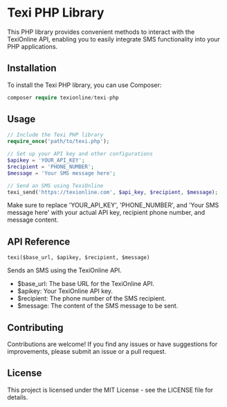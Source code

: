 # Texi PHP Library

This PHP library provides convenient methods to interact with the TexiOnline API, enabling you to easily integrate SMS functionality into your PHP applications.

## Installation

To install the Texi PHP library, you can use Composer:

```php
composer require texionline/texi-php
```

## Usage

```php
// Include the Texi PHP library
require_once('path/to/texi.php');

// Set up your API key and other configurations
$apikey = 'YOUR_API_KEY';
$recipient = 'PHONE_NUMBER';
$message = 'Your SMS message here';

// Send an SMS using TexiOnline
texi_send('https://texionline.com', $api_key, $recipient, $message);
```

Make sure to replace 'YOUR_API_KEY', 'PHONE_NUMBER', and 'Your SMS message here' with your actual API key, recipient phone number, and message content.

## API Reference

`texi($base_url, $apikey, $recipient, $message)`

Sends an SMS using the TexiOnline API.

* $base_url: The base URL for the TexiOnline API.
* $apikey: Your TexiOnline API key.
* $recipient: The phone number of the SMS recipient.
* $message: The content of the SMS message to be sent.

## Contributing

Contributions are welcome! If you find any issues or have suggestions for improvements, please submit an issue or a pull request.

## License

This project is licensed under the MIT License - see the LICENSE file for details.
